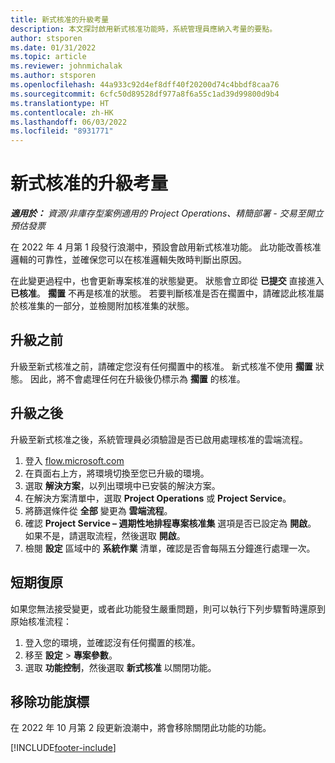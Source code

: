 ```yaml
---
title: 新式核准的升級考量
description: 本文探討啟用新式核准功能時，系統管理員應納入考量的要點。
author: stsporen
ms.date: 01/31/2022
ms.topic: article
ms.reviewer: johnmichalak
ms.author: stsporen
ms.openlocfilehash: 44a933c92d4ef8dff40f20200d74c4bbdf8caa76
ms.sourcegitcommit: 6cfc50d89528df977a8f6a55c1ad39d99800d9b4
ms.translationtype: HT
ms.contentlocale: zh-HK
ms.lasthandoff: 06/03/2022
ms.locfileid: "8931771"
---
```

# <a name="upgrade-considerations-for-modern-approvals"></a>新式核准的升級考量 

_**適用於：** 資源/非庫存型案例適用的 Project Operations、精簡部署 - 交易至開立預估發票_

在 2022 年 4 月第 1 段發行浪潮中，預設會啟用新式核准功能。 此功能改善核准邏輯的可靠性，並確保您可以在核准邏輯失敗時判斷出原因。

在此變更過程中，也會更新專案核准的狀態變更。 狀態會立即從 **已提交** 直接進入 **已核准**。 **擱置** 不再是核准的狀態。 若要判斷核准是否在擱置中，請確認此核准屬於核准集的一部分，並檢閱附加核准集的狀態。

## <a name="before-you-upgrade"></a>升級之前

升級至新式核准之前，請確定您沒有任何擱置中的核准。 新式核准不使用 **擱置** 狀態。 因此，將不會處理任何在升級後仍標示為 **擱置** 的核准。

## <a name="after-you-upgrade"></a>升級之後

升級至新式核准之後，系統管理員必須驗證是否已啟用處理核准的雲端流程。

1. 登入 [flow.microsoft.com](https://flow.microsoft.com)
2. 在頁面右上方，將環境切換至您已升級的環境。
3. 選取 **解決方案**，以列出環境中已安裝的解決方案。
4. 在解決方案清單中，選取 **Project Operations** 或 **Project Service**。
5. 將篩選條件從 **全部** 變更為 **雲端流程**。
6. 確認 **Project Service – 週期性地排程專案核准集** 選項是否已設定為 **開啟**。 如果不是，請選取流程，然後選取 **開啟**。
7. 檢閱 **設定** 區域中的 **系統作業** 清單，確認是否會每隔五分鐘進行處理一次。

## <a name="short-term-rollback"></a>短期復原

如果您無法接受變更，或者此功能發生嚴重問題，則可以執行下列步驟暫時還原到原始核准流程：
1. 登入您的環境，並確認沒有任何擱置的核准。
2. 移至 **設定** > **專案參數**。
3. 選取 **功能控制**，然後選取 **新式核准** 以關閉功能。

## <a name="removing-the-feature-flag"></a>移除功能旗標

在 2022 年 10 月第 2 段更新浪潮中，將會移除關閉此功能的功能。

[!INCLUDE[footer-include](../includes/footer-banner.md)]
